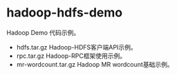 # hadoop-hdfs-demo
Hadoop Demo 代码示例。

* hdfs.tar.gz	            Hadoop-HDFS客户端API示例。
* rpc.tar.gz              Hadoop-RPC框架使用示例。
* mr-wordcount.tar.gz     Hadoop MR wordcount基础示例。

